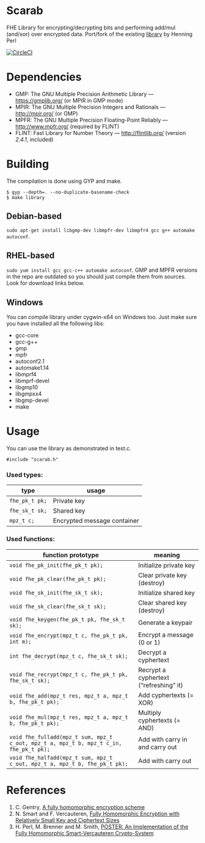 Scarab
======

FHE Library for encrypting/decrypting bits and performing add/mul (and/xor) over encrypted data.
Port/fork of the existing [library](https://github.com/hcrypt-project/libScarab) by Henning Perl

[![CircleCI](https://circleci.com/gh/mindfreakthemon/scarab.svg?style=svg)](https://circleci.com/gh/mindfreakthemon/scarab)

Dependencies
======
* GMP: The GNU Multiple Precision Arithmetic Library — https://gmplib.org/ (or MPIR in GMP mode)
* MPIR: The GNU Multiple Precision Integers and Rationals — http://mpir.org/ (or GMP)
* MPFR: The GNU Multiple Precision Floating-Point Reliably — http://www.mpfr.org/ (required by FLINT)
* FLINT: Fast Library for Number Theory — http://flintlib.org/ (version *2.4.1*, included)

Building
======
The compilation is done using GYP and make.

```
$ gyp --depth=. --no-duplicate-basename-check
$ make library
```

Debian-based
------
```sudo apt-get install libgmp-dev libmpfr-dev libmpfr4 gcc g++ automake autoconf```.

RHEL-based
------
```sudo yum install gcc gcc-c++ automake autoconf```.
GMP and MPFR versions in the repo are outdated so you should just compile them from sources. Look for download links below.

Windows
-------

You can compile library under cygwin-x64 on Windows too. Just make sure you have installed all the following libs:
* gcc-core
* gcc-g++
* gmp
* mpfr
* autoconf2.1
* automake1.14
* libmprf4
* libmprf-devel
* libgmp10
* libgmpxx4
* libgmp-devel
* make

Usage
=======
You can use the library as demonstrated in test.c.

```
#include "scarab.h"
```

### Used types:

| type | usage |
| ---- | ----- |
| `fhe_pk_t pk;` | Private key |
| `fhe_sk_t sk;` | Shared key |
| `mpz_t c;` | Encrypted message container |

### Used functions:

| function prototype | meaning |
| ------------------ | ------- |
| `void fhe_pk_init(fhe_pk_t pk);` | Initialize private key |
| `void fhe_pk_clear(fhe_pk_t pk);` | Clear private key (destroy) |
| `void fhe_sk_init(fhe_sk_t sk);` | Initialize shared key |
| `void fhe_sk_clear(fhe_sk_t sk);` | Clear shared key (destroy) |
| `void fhe_keygen(fhe_pk_t pk, fhe_sk_t sk);` | Generate a keypair |
| `void fhe_encrypt(mpz_t c, fhe_pk_t pk, int m);` | Encrypt a message (0 or 1) |
| `int fhe_decrypt(mpz_t c, fhe_sk_t sk);` | Decrypt a cyphertext |
| `void fhe_recrypt(mpz_t c, fhe_pk_t pk, fhe_sk_t sk);` | Recrypt a cyphertext (“refreshing” it) |
| `void fhe_add(mpz_t res, mpz_t a, mpz_t b, fhe_pk_t pk);` | Add cyphertexts (= XOR) |
| `void fhe_mul(mpz_t res, mpz_t a, mpz_t b, fhe_pk_t pk);` | Multiply cyphertexts (= AND) |
| `void fhe_fulladd(mpz_t sum, mpz_t c_out, mpz_t a, mpz_t b, mpz_t c_in, fhe_pk_t pk);` | Add with carry in and carry out |
| `void fhe_halfadd(mpz_t sum, mpz_t c_out, mpz_t a, mpz_t b, fhe_pk_t pk);` | Add with carry out |

References
=======
1. C. Gentry, [A fully homomorphic encryption scheme](http://crypto.stanford.edu/craig/)
2. N. Smart and F. Vercauteren, [Fully Homomorphic Encryption with Relatively Small Key and Ciphertext Sizes](http://www.springerlink.com/content/c35831421t56537v/)
3. H. Perl, M. Brenner and M. Smith, [POSTER: An Implementation of the Fully Homomorphic Smart-Vercauteren Crypto-System](https://hcrypt.com/downloads/POSTER_Homomorphic_SV-Impl.pdf)
